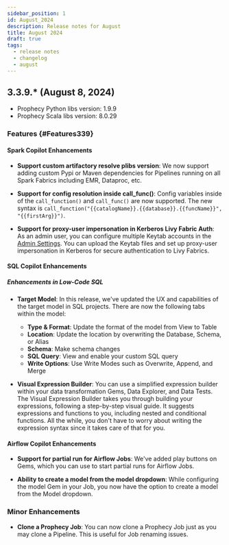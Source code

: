 ```yaml
---
sidebar_position: 1
id: August_2024
description: Release notes for August
title: August 2024
draft: true
tags:
  - release notes
  - changelog
  - august
---
```


## 3.3.9.\* (August 8, 2024)

- Prophecy Python libs version: 1.9.9
- Prophecy Scala libs version: 8.0.29

### Features {#Features339}

#### Spark Copilot Enhancements

- **Support custom artifactory resolve plibs version**: We now support adding custom Pypi or Maven dependencies for Pipelines running on all Spark Fabrics including EMR, Dataproc, etc.

- **Support for config resolution inside call_func()**: Config variables inside of the `call_function()` and `call_func()` are now supported. The new syntax is `call_function("{{catalogName}}.{{database}}.{{funcName}}", "{{firstArg}}")`.

- **Support for proxy-user impersonation in Kerberos Livy Fabric Auth**: As an admin user, you can configure multiple Keytab accounts in the [Admin Settings](/docs/settings/admin-settings.md). You can upload the Keytab files and set up proxy-user impersonation in Kerberos for secure authentication to Livy Fabrics.

#### SQL Copilot Enhancements

##### Enhancements in Low-Code SQL

- **Target Model**: In this release, we've updated the UX and capabilities of the target model in SQL projects. There are now the following tabs within the model:

  - **Type & Format**: Update the format of the model from View to Table
  - **Location**: Update the location by overwriting the Database, Schema, or Alias
  - **Schema**: Make schema changes
  - **SQL Query**: View and enable your custom SQL query
  - **Write Options**: Use Write Modes such as Overwrite, Append, and Merge

- **Visual Expression Builder**: You can use a simplified expression builder within your data transformation Gems, Data Explorer, and Data Tests. The Visual Expression Builder takes you through building your expressions, following a step-by-step visual guide. It suggests expressions and functions to you, including nested and conditional functions. All the while, you don't have to worry about writing the expression syntax since it takes care of that for you.

#### Airflow Copilot Enhancements

- **Support for partial run for Airflow Jobs**: We've added play buttons on Gems, which you can use to start partial runs for Airflow Jobs.

- **Ability to create a model from the model dropdown**: While configuring the model Gem in your Job, you now have the option to create a model from the Model dropdown.

### Minor Enhancements

- **Clone a Prophecy Job**: You can now clone a Prophecy Job just as you may clone a Pipeline. This is useful for Job renaming issues.
